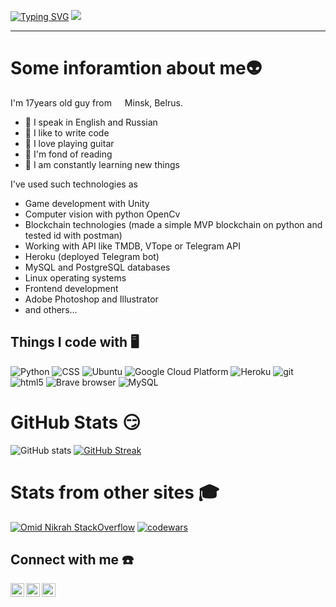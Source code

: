 
[![Typing SVG](https://readme-typing-svg.herokuapp.com?size=50&duration=4000&width=1000&height=100&lines=Hey+there+%F0%9F%91%8B;I'm+Slava)](https://git.io/typing-svg)
![](https://komarev.com/ghpvc/?username=slava-hello)
____
# Some inforamtion about me:alien:
I'm 17years old guy from  <img src="https://user-images.githubusercontent.com/72095404/157497972-b362c1bc-7e87-4ad1-afeb-4a8262de3abb.png" width="13"/>  Minsk, Belrus.

- 🎸 I speak in English and Russian
- 💪 I like to write code
- 🎉 I love playing guitar
- 📖 I'm fond of reading
- 🥅 I am constantly learning new things


I've used such technologies as
- Game development with Unity
- Computer vision with python OpenCv
- Blockchain technologies (made a simple MVP blockchain on python and tested id with postman)
- Working with API like TMDB, VTope or Telegram API
- Heroku (deployed Telegram bot)
- MySQL and PostgreSQL databases
- Linux operating systems
- Frontend development
- Adobe Photoshop and Illustrator
- and others...
## Things I code with 🖥️

<p>
<img alt="Python" src="https://img.shields.io/badge/-Python-3776AB?style=flat-square&logo=python&logoColor=white" />
<img alt="CSS" src="https://img.shields.io/badge/-css3-1572B6?style=flat-square&logo=CSS3&logoColor=white" />
<img alt="Ubuntu" src="https://img.shields.io/badge/-Ubuntu-E95420?style=flat-square&logo=ubuntu&logoColor=white" />
<img alt="Google Cloud Platform" src="https://img.shields.io/badge/-Google_Cloud_Platform-1a73e8?style=flat-square&logo=google-cloud&logoColor=white" />
<img alt="Heroku" src="https://img.shields.io/badge/-Heroku-430098?style=flat-square&logo=heroku&logoColor=white" />
<img alt="git" src="https://img.shields.io/badge/-Git-F05032?style=flat-square&logo=git&logoColor=white" />
<img alt="html5" src="https://img.shields.io/badge/-HTML5-E34F26?style=flat-square&logo=html5&logoColor=white" />
<img alt="Brave browser" src="https://img.shields.io/badge/-Brave_Browser-FB542B?style=flat-square&logo=brave&logoColor=white" />
<img alt="MySQL" src="https://img.shields.io/badge/-MySQL-4479A1?style=flat-square&logo=mysql&logoColor=white" />
<p/>


# GitHub Stats :smirk:
![GitHub stats](https://github-readme-stats.vercel.app/api?username=slava-hello&theme=radical&show_icons=true)
[![GitHub Streak](http://github-readme-streak-stats.herokuapp.com?user=slava-hello&theme=radical&date_format=j%20M%5B%20Y%5D)](https://git.io/streak-stats)
<!-- [![Top Langs](https://github-readme-stats.vercel.app/api/top-langs/?username=slava-hello&layout=compact)](https://github.com/slava-hello/github-readme-stats)-->

# Stats from other sites 🎓

[![Omid Nikrah StackOverflow](https://github-readme-stackoverflow.vercel.app/?userID=16715636&layout=compact&theme=dark)](https://stackoverflow.com/users/16715636/slava)
[![codewars](https://www.codewars.com/users/Slava48/badges/large)](https://www.codewars.com/users/Slava48)




## Connect with me ☎️
[<img align="left" alt="Slava | LinkedIn" width="22px" src="https://cdn.jsdelivr.net/npm/simple-icons@v3/icons/linkedin.svg" />][linkedin]
[<img align="left" alt="Slava | Instagram" width="22px" src="https://cdn.jsdelivr.net/npm/simple-icons@v3/icons/instagram.svg" />][instagram]
[<img align="left" alt="Slava | VK" width="22px" src="https://cdn.jsdelivr.net/npm/simple-icons@v3/icons/vk.svg" />][vk]
<br/>


[linkedin]: https://www.linkedin.com/in/vyacheslau-protasevich-31a671182/
[instagram]: https://instagram.com/slava_hello/
[vk]: https://vk.com/helloworld2019

<!--[website]: 
    [twitter]:
-->


<!--   >*The best error message is the one that never shows up.*
>
>Thomas Fuchs
-->
<!-- [![Readme Quotes](https://quotes-github-readme.vercel.app/api?type=horizontal&theme=radical)](https://github.com/piyushsuthar/github-readme-quotes)-->
<!-- ![Untitled-1](https://user-images.githubusercontent.com/72095404/157495695-698c92ee-bcb4-4341-9be0-80313610702b.jpg)-->
